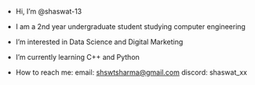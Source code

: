 - Hi, I’m @shaswat-13
- I am a 2nd year undergraduate student studying computer engineering

- I’m interested in Data Science and Digital Marketing
- I’m currently learning C++ and Python

- How to reach me: email: shswtsharma@gmail.com  discord: shaswat_xx
 

<!---
shaswat-13/shaswat-13 is a ✨ special ✨ repository because its `README.md` (this file) appears on your GitHub profile.
You can click the Preview link to take a look at your changes.
--->

